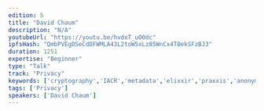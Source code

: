 ```yaml
---
edition: 5
title: "David Chaum"
description: "N/A"
youtubeUrl: "https://youtu.be/hvdxT_uO0dc"
ipfsHash: "QmbPVEgDSeCdDFWMLA43L2toW5xLz85WnCx4T8ekSFzBJ3"
duration: 1251
expertise: "Beginner"
type: "Talk"
track: "Privacy"
keywords: ['cryptography','IACR','metadata','elixxir','praxxis','anonymity','general']
tags: ['Privacy']
speakers: ['David Chaum']
---
```

